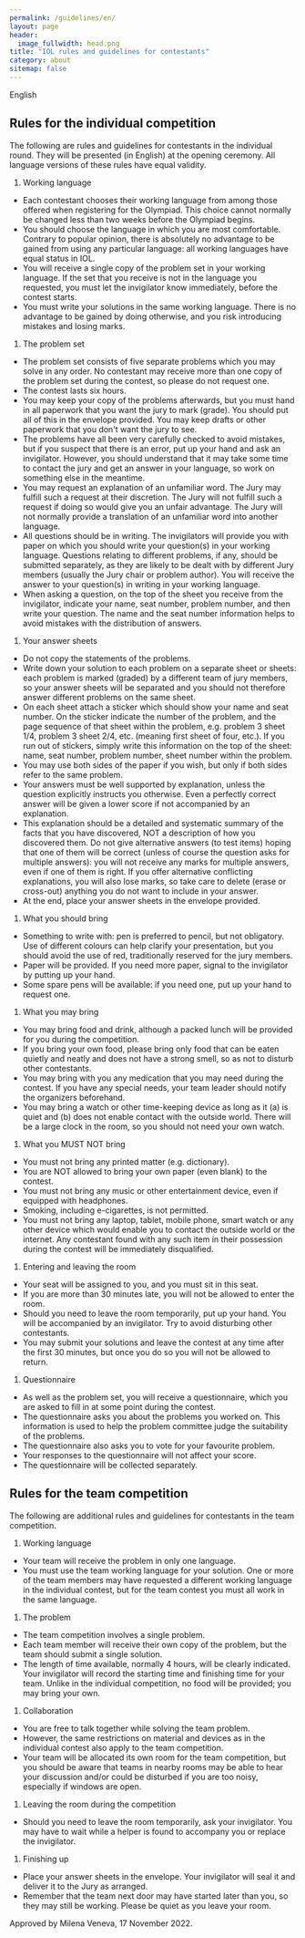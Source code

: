 ```yaml
---
permalink: /guidelines/en/
layout: page
header:
  image_fullwidth: head.png
title: "IOL rules and guidelines for contestants"
category: about
sitemap: false
---
```


English

## Rules for the individual competition

The following are rules and guidelines for contestants in the individual round. They will be presented (in English) at the opening ceremony. All language versions of these rules have equal validity.

1. Working language
  * Each contestant chooses their working language from among those offered when registering for the Olympiad. This choice cannot normally be changed less than two weeks before the Olympiad begins.
  * You should choose the language in which you are most comfortable. Contrary to popular opinion, there is absolutely no advantage to be gained from using any particular language: all working languages have equal status in IOL.
  * You will receive a single copy of the problem set in your working language. If the set that you receive is not in the language you  requested, you must let the invigilator know immediately, before the contest starts.
  * You must write your solutions in the same working language. There is no advantage to be gained by doing otherwise, and you risk introducing mistakes and losing marks.
1. The problem set
  * The problem set consists of five separate problems which you may solve in any order. No contestant may receive more than one copy of the problem set during the contest, so please do not request one.
  * The contest lasts six hours.
  * You may keep your copy of the problems afterwards, but you must hand in all paperwork that you want the jury to mark (grade). You should put all of this in the envelope provided. You may keep drafts or other paperwork that you don't want the jury to see.
  * The problems have all been very carefully checked to avoid mistakes, but if you suspect that there is an error, put up your hand and ask an invigilator. However, you should understand that it may take some time to contact the jury and get an answer in your language, so work on something else in the meantime.
  * You may request an explanation of an unfamiliar word. The Jury may fulfill such a request at their discretion. The Jury will not fulfill such a request if doing so would give you an unfair advantage. The Jury will not normally provide a translation of an unfamiliar word into another language. 
  * All questions should be in writing. The invigilators will provide you with paper on which you should write your question(s) in your working language. Questions relating to different problems, if any, should be submitted separately, as they are likely to be dealt with by different Jury members (usually the Jury chair or problem author). You will receive the answer to your question(s) in writing in your working language. 
  * When asking a question, on the top of the sheet you receive from the invigilator, indicate your name, seat number, problem number, and then write your question. The name and the seat number information helps to avoid mistakes with the distribution of answers.
1. Your answer sheets
  * Do not copy the statements of the problems.
  * Write down your solution to each problem on a separate sheet or sheets: each problem is marked (graded) by a different team of jury members, so your answer sheets will be separated and you should not therefore answer different problems on the same sheet.
  * On each sheet attach a sticker which should show your name and seat number. On the sticker indicate the number of the problem, and the page sequence of that sheet within the problem, e.g. problem 3 sheet 1/4, problem 3 sheet 2/4, etc. (meaning first sheet of four, etc.). If you run out of stickers, simply write this information on the top of the sheet: name, seat number, problem number, sheet number within the problem.
  * You may use both sides of the paper if you wish, but only if both sides refer to the same problem.
  * Your answers must be well supported by explanation, unless the question explicitly instructs you otherwise. Even a perfectly correct answer will be given a lower score if not accompanied by an explanation.
  * This explanation should be a detailed and systematic summary of the facts that you have discovered, NOT a description of how you discovered them. Do not give alternative answers (to test items) hoping that one of them will be correct (unless of course the question asks for multiple answers): you will not receive any marks for multiple answers, even if one of them is right. If you offer alternative conflicting explanations, you will also lose marks, so take care to delete (erase or cross-out) anything you do not want to include in your answer.
  * At the end, place your answer sheets in the envelope provided.
1. What you should bring
  * Something to write with: pen is preferred to pencil, but not obligatory. Use of different colours can help clarify your presentation, but you should avoid the use of red, traditionally reserved for the jury members.
  * Paper will be provided. If you need more paper, signal to the invigilator by putting up your hand.
  * Some spare pens will be available: if you need one, put up your hand to request one.
1. What you may bring
  * You may bring food and drink, although a packed lunch will be provided for you during the competition.
  * If you bring your own food, please bring only food that can be eaten quietly and neatly and does not have a strong smell, so as not to disturb other contestants.
  * You may bring with you any medication that you may need during the contest. If you have any special needs, your team leader should notify the organizers beforehand.
  * You may bring a watch or other time-keeping device as long as it (a) is quiet and (b) does not enable contact with the outside world. There will be a large clock in the room, so you should not need your own watch.
1. What you MUST NOT bring
  * You must not bring any printed matter (e.g. dictionary). 
  * You are NOT allowed to bring your own paper (even blank) to the contest.
  * You must not bring any music or other entertainment device, even if equipped with headphones.
  * Smoking, including e-cigarettes, is not permitted.
  * You must not bring any laptop, tablet, mobile phone, smart watch or any other device which would enable you to contact the outside world or the internet. Any contestant found with any such item in their possession during the contest will be immediately disqualified.
1. Entering and leaving the room
  * Your seat will be assigned to you, and you must sit in this seat.
  * If you are more than 30 minutes late, you will not be allowed to enter the room.
  * Should you need to leave the room temporarily, put up your hand. You will be accompanied by an invigilator. Try to avoid disturbing other contestants.
  * You may submit your solutions and leave the contest at any time after the first 30 minutes, but once you do so you will not be allowed to return.
1. Questionnaire
  * As well as the problem set, you will receive a questionnaire, which you are asked to fill in at some point during the contest.
  * The questionnaire asks you about the problems you worked on. This information is used to help the problem committee judge the suitability of the problems.
  * The questionnaire also asks you to vote for your favourite problem.
  * Your responses to the questionnaire will not affect your score.
  * The questionnaire will be collected separately.

## Rules for the team competition

The following are additional rules and guidelines for contestants in the team competition.

1. Working language
  * Your team will receive the problem in only one language.
  * You must use the team working language for your solution. One or more of the team members may have requested a different working language in the individual contest, but for the team contest you must all work in the same language.
1. The problem
  * The team competition involves a single problem.
  * Each team member will receive their own copy of the problem, but the team should submit a single solution.
  * The length of time available, normally 4 hours, will be clearly indicated. Your invigilator will record the starting time and finishing time for your team. Unlike in the individual competition, no food will be provided; you may bring your own.
1. Collaboration
  * You are free to talk together while solving the team problem.
  * However, the same restrictions on material and devices as in the individual contest also apply to the team competition.
  * Your team will be allocated its own room for the team competition, but you should be aware that teams in nearby rooms may be able to hear your discussion and/or could be disturbed if you are too noisy, especially if windows are open.
1. Leaving the room during the competition
  * Should you need to leave the room temporarily, ask your invigilator. You may have to wait while a helper is found to accompany you or replace the invigilator.
1. Finishing up
  * Place your answer sheets in the envelope. Your invigilator will seal it and deliver it to the Jury as arranged.
  * Remember that the team next door may have started later than you, so they may still be working. Please be quiet as you leave your room.

Approved by Milena Veneva, 17 November 2022.
